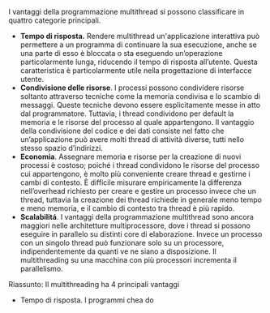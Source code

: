I vantaggi della programmazione multithread si possono classificare in quattro categorie principali.
- **Tempo di risposta.** Rendere multithread un'applicazione interattiva può permettere a un programma di continuare la sua esecuzione, anche se una parte di esso è bloccata o sta eseguendo un’operazione particolarmente lunga, riducendo il tempo di risposta all’utente. Questa caratteristica è particolarmente utile nella progettazione di interfacce utente.
- **Condivisione delle risorse**. I processi possono condividere risorse soltanto attraverso tecniche come la memoria condivisa e lo scambio di messaggi. Queste tecniche devono essere esplicitamente messe in atto dal programmatore. Tuttavia, i thread condividono per default la memoria e le risorse del processo al quale appartengono. Il vantaggio della condivisione del codice e dei dati consiste nel fatto che un’applicazione può avere molti thread di attività diverse, tutti nello stesso spazio d’indirizzi.
- **Economia**. Assegnare memoria e risorse per la creazione di nuovi processi è costoso; poiché i thread condividono le risorse del processo cui appartengono, è molto più conveniente creare thread e gestirne i cambi di contesto. È difficile misurare empiricamente la differenza nell’overhead richiesto per creare e gestire un processo invece che un thread, tuttavia la creazione dei thread richiede in generale meno tempo e meno memoria, e il cambio di contesto tra thread è più rapido.
- **Scalabilitá**. I vantaggi della programmazione multithread sono ancora maggiori nelle architetture multiprocessore, dove i thread si possono eseguire in parallelo su distinti core di elaborazione. Invece un processo con un singolo thread può funzionare solo su un processore, indipendentemente da quanti ve ne siano a disposizione. Il multithreading su una macchina con più processori incrementa il parallelismo.


Riassunto:
Il multithreading ha 4 principali vantaggi
- Tempo di risposta. I programmi chea do